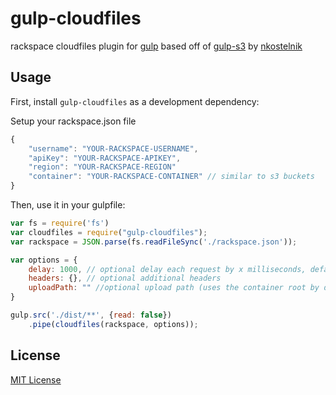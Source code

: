 # gulp-cloudfiles

rackspace cloudfiles plugin for [gulp](https://github.com/wearefractal/gulp) based off of [gulp-s3](https://github.com/nkostelnik/gulp-s3) by [nkostelnik](https://github.com/nkostelnik)


## Usage

First, install `gulp-cloudfiles` as a development dependency:


Setup your rackspace.json file
```javascript
{
    "username": "YOUR-RACKSPACE-USERNAME",
    "apiKey": "YOUR-RACKSPACE-APIKEY",
    "region": "YOUR-RACKSPACE-REGION"
    "container": "YOUR-RACKSPACE-CONTAINER" // similar to s3 buckets
}
```

Then, use it in your gulpfile:
```javascript
var fs = require('fs')
var cloudfiles = require("gulp-cloudfiles");
var rackspace = JSON.parse(fs.readFileSync('./rackspace.json'));

var options = { 
	delay: 1000, // optional delay each request by x milliseconds, default is 0
	headers: {}, // optional additional headers
	uploadPath: "" //optional upload path (uses the container root by default)
} 

gulp.src('./dist/**', {read: false})
    .pipe(cloudfiles(rackspace, options));
```
  
## License
  
[MIT License](http://en.wikipedia.org/wiki/MIT_License)

